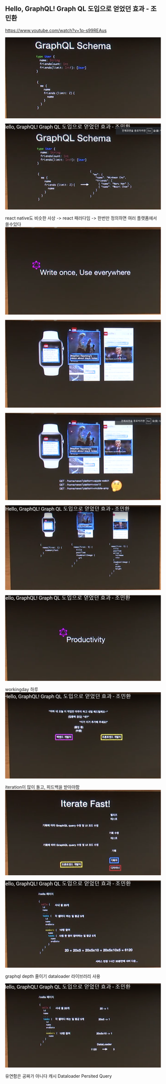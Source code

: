 



## Hello, GraphQL! Graph QL 도입으로 얻었던 효과 - 조민환
https://www.youtube.com/watch?v=1p-s99REAus

![](2022-06-28-23-40-30.png)

![](2022-06-28-23-41-19.png)

react native도 비슷한 사상
-> react 패러다임
-> 한번만 정의하면 여러 플랫폼에서 쓸수있다
![](2022-06-28-23-46-47.png)

![](2022-06-28-23-48-07.png)

![](2022-06-28-23-48-20.png)

![](2022-06-28-23-48-35.png)

![](2022-06-28-23-48-49.png)

workingday 하루
![](2022-06-28-23-50-24.png)

iteration이 많이 돌고, 피드백을 받아야함
![](2022-06-28-23-51-06.png)

![](2022-06-28-23-52-23.png)

graphql depth 줄이기
dataloader 라이브러리 사용

![](2022-06-28-23-54-01.png)

유연함은 공짜가 아니다
캐시
Dataloader
Persited Query